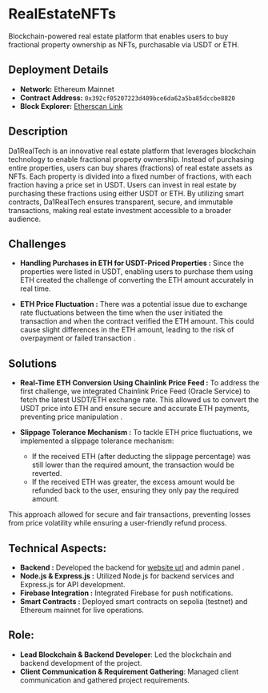 # RealEstateNFTs
Blockchain-powered real estate platform that enables users to buy fractional property ownership as NFTs, purchasable via USDT or ETH.

## Deployment Details  
- **Network:** Ethereum Mainnet  
- **Contract Address:** `0x392cf05207223d409bce6da62a5ba85dccbe8820`  
- **Block Explorer:** [Etherscan Link](https://etherscan.io/address/0x392cf05207223d409bce6da62a5ba85dccbe8820)

## Description 
Da1RealTech is an innovative real estate platform that leverages blockchain technology to enable fractional property ownership. Instead of purchasing entire properties, users can buy shares (fractions) of real estate assets as NFTs. Each property is divided into a fixed number of fractions, with each fraction having a price set in USDT. Users can invest in real estate by purchasing these fractions using either USDT or ETH. By utilizing smart contracts, Da1RealTech ensures transparent, secure, and immutable transactions, making real estate investment accessible to a broader audience.

## Challenges 
-  **Handling Purchases in ETH for USDT-Priced Properties :** Since the properties were listed in USDT, enabling users to purchase them using ETH created the challenge of converting the ETH amount accurately in real time.

- **ETH Price Fluctuation :** There was a potential issue due to exchange rate fluctuations between the time when the user initiated the transaction and when the contract verified the ETH amount. This could cause slight differences in the ETH amount, leading to the risk of overpayment or failed transaction .

## Solutions 
- **Real-Time ETH Conversion Using Chainlink Price Feed :** To address the first challenge, we integrated Chainlink Price Feed (Oracle Service) to fetch the latest USDT/ETH exchange rate. This allowed us to convert the USDT price into ETH and ensure secure and accurate ETH payments, preventing price manipulation .

- **Slippage Tolerance Mechanism :** To tackle ETH price fluctuations, we implemented a slippage tolerance mechanism:

    - If the received ETH (after deducting the slippage percentage) was still lower than the required amount, the transaction would be reverted.
    - If the received ETH was greater, the excess amount would be refunded back to the user, ensuring they only pay the required amount.

This approach allowed for secure and fair transactions, preventing losses from price volatility while ensuring a user-friendly refund process.

## Technical Aspects:
- **Backend :** Developed the backend for [website url](https://app.da1realtech.com/) and admin panel .
- **Node.js & Express.js :** Utilized Node.js for backend services and Express.js for API development.
- **Firebase Integration :** Integrated Firebase for push notifications.
- **Smart Contracts :** Deployed smart contracts on sepolia (testnet) and Ethereum mainnet for live operations.
  
## Role:
- **Lead Blockchain & Backend Developer**: Led the blockchain and backend development of the project.
- **Client Communication & Requirement Gathering**: Managed client communication and gathered project requirements.
